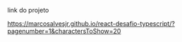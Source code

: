 link do projeto

https://marcosalvesjr.github.io/react-desafio-typescript/?pagenumber=1&charactersToShow=20

